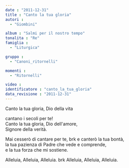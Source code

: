 ```yaml
---
date : "2011-12-31"
title : "Canto la tua gloria"
autori : 
  - "Giombini"

album : "Salmi per il nostro tempo"
tonalita : "Re"
famiglia : 
  - "Liturgica"

gruppo : 
  - "Canoni_ritornelli"

momenti : 
  - "Ritornelli"

video : 
identificatore : "canto_la_tua_gloria"
data_revisione : "2011-12-31"
---
```

  
  
  
Canto la tua gloria, Dio della vita   
  
cantano i secoli per te!  
Canto la tua gloria, Dio dell'amore,   
Signore della verità.  
  
  
  
  
Mai cesserò di cantare per te, brk e canterò la tua bontà,  
la tua pazienza di Padre che vede e comprende,  
e la tua forza che mi sostiene.  
  
  
  
Alleluia, Alleluia, Alleluia. brk Alleluia, Alleluia, Alleluia.  
  
  
  
